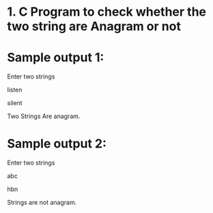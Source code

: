 # 1. C Program to check whether the two string are Anagram or not

# Sample output 1:

Enter two strings

listen

silent

Two Strings Are anagram.


# Sample output 2:

Enter two strings

abc

hbn

Strings are not anagram.
